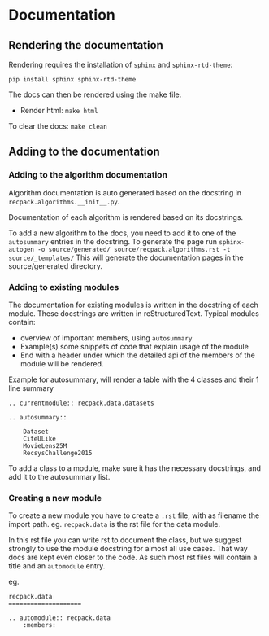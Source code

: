 # Documentation

## Rendering the documentation
Rendering requires the installation of `sphinx` and `sphinx-rtd-theme`:
```
pip install sphinx sphinx-rtd-theme
```

The docs can then be rendered using the make file.
* Render html: `make html`

To clear the docs: `make clean`

## Adding to the documentation

### Adding to the algorithm documentation
Algorithm documentation is auto generated based on the docstring in `recpack.algorithms.__init__.py`.

Documentation of each algorithm is rendered based on its docstrings.

To add a new algorithm to the docs, you need to add it to one of the `autosummary` entries in the docstring.
To generate the page run `sphinx-autogen -o source/generated/ source/recpack.algorithms.rst -t source/_templates/` This will generate the documentation pages in the source/generated directory.

### Adding to existing modules
The documentation for existing modules is written in the docstring of each module.
These docstrings are written in reStructuredText. Typical modules contain:
* overview of important members, using `autosummary`
* Example(s) some snippets of code that explain usage of the module
* End with a header under which the detailed api of the members of the module will be rendered.


Example for autosummary, will render a table with the 4 classes and their 1 line summary
```
.. currentmodule:: recpack.data.datasets

.. autosummary::

    Dataset
    CiteULike
    MovieLens25M
    RecsysChallenge2015
```

To add a class to a module, make sure it has the necessary docstrings, and add it to the autosummary list.

### Creating a new module
To create a new module you have to create a `.rst` file, with as filename the import path.
eg. `recpack.data` is the rst file for the data module.

In this rst file you can write rst to document the class, but we suggest strongly to use the module docstring for almost all use cases. That way docs are kept even closer to the code.
As such most rst files will contain a title and an `automodule` entry.

eg.

```
recpack.data
====================

.. automodule:: recpack.data
    :members:
```
